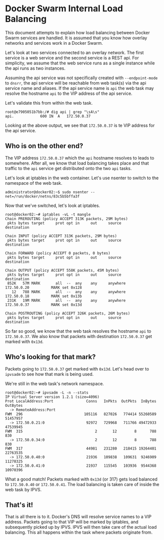 # Docker Swarm Internal Load Balancing

This document attempts to explain how load balancing between Docker Swarm services are handled. It is assumed
that you know how overlay networks and services work in a Docker Swarm. 

Let's look at two services connected to an overlay network. The first service is a web service and the second
service is a REST api. For simplicity, we assume that the web service runs as a single instance while the api 
runs as two instances.

Assuming the api service was not specifically created with `--endpoint-mode` to `dnsrr`, the api service will be
reachable from web task(s) via the api service name and aliases. If the api service name is `api` the web task 
may resolve the hostname `api` to the VIP address of the api service.

Let's validate this from within the web task.

```
root@e7905051b7bb:/# dig api | grep "\sA\s"
api.			600	IN	A	172.50.0.37
```

Looking at the above output, we see that `172.50.0.37` is te VIP address for the api service.


## Who is on the other end?

The VIP address `172.50.0.37` which the `api` hostname resolves to leads to somewhere. After all, we know that load 
balancing takes place and that traffic to the `api` service get distributed onto the two `api` tasks.

Let's look at iptables in the web container. Let's use nsenter to switch to the namespace of the web task.

`administrator@docker02:~$ sudo nsenter --net=/run/docker/netns/83c5b5bffa3f`

Now that we've switched, let's look at iptables.

```
root@docker02:~# iptables -vL -t mangle
Chain PREROUTING (policy ACCEPT 313K packets, 29M bytes)
 pkts bytes target     prot opt in     out     source               destination         

Chain INPUT (policy ACCEPT 313K packets, 29M bytes)
 pkts bytes target     prot opt in     out     source               destination         

Chain FORWARD (policy ACCEPT 0 packets, 0 bytes)
 pkts bytes target     prot opt in     out     source               destination         

Chain OUTPUT (policy ACCEPT 558K packets, 45M bytes)
 pkts bytes target     prot opt in     out     source               destination         
 852K   57M MARK       all  --  any    any     anywhere             172.50.0.20          MARK set 0x128
   12   788 MARK       all  --  any    any     anywhere             172.50.0.18          MARK set 0x13b
 231K   19M MARK       all  --  any    any     anywhere             172.50.0.37          MARK set 0x13d

Chain POSTROUTING (policy ACCEPT 326K packets, 26M bytes)
 pkts bytes target     prot opt in     out     source               destination         
```

So far so good, we know that the web task resolves the hostname `api` to `172.50.0.37`. We also know that packets
with destination `172.50.0.37` get marked with `0x13d`. 

## Who's looking for that mark?

Packets going to `172.50.0.37` get marked with `0x13d`. Let's head over to `ipvsadm` to see how that mark is being used.

We're still in the web task's network namespace.

```
root@docker02:~# ipvsadm -L -n --stats
IP Virtual Server version 1.2.1 (size=4096)
Prot LocalAddress:Port               Conns   InPkts  OutPkts  InBytes OutBytes
  -> RemoteAddress:Port
FWM  296                            105116   827026   774414 55260589 51457957
  -> 172.50.0.21:0                   92972   729968   711766 49472933 47539945
FWM  315                                 2       12        8      788      830
  -> 172.50.0.34:0                       2       12        8      788      830
FWM  317                             44981   231280   218415 19264401 22763535
  -> 172.50.0.40:0                   21936   109838   109631  9246909 11278325
  -> 172.50.0.41:0                   21937   115545   103936  9544368 10970396
```

What a good match! Packets marked with `0x13d` (or 317) gets load balanced to `172.50.0.40` or `172.50.0.41`. The load
balancing is taken care of inside the web task by IPVS. 

## That's it!

That is all there is to it. Docker's DNS will resolve service names to a VIP address. Packets going to that VIP will be
marked by iptables, and subsequently picked up by IPVS. IPVS will then take care of the actual load balancing. This all
happens within the task where packets originate from.
